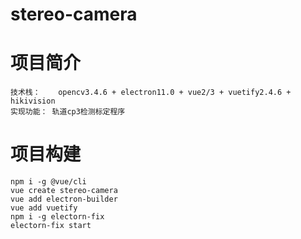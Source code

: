 # stereo-camera

# 项目简介
    技术栈：    opencv3.4.6 + electron11.0 + vue2/3 + vuetify2.4.6 + hikivision 
    实现功能： 轨道cp3检测标定程序

# 项目构建
```
npm i -g @vue/cli
vue create stereo-camera
vue add electron-builder
vue add vuetify
npm i -g electorn-fix
electorn-fix start
```